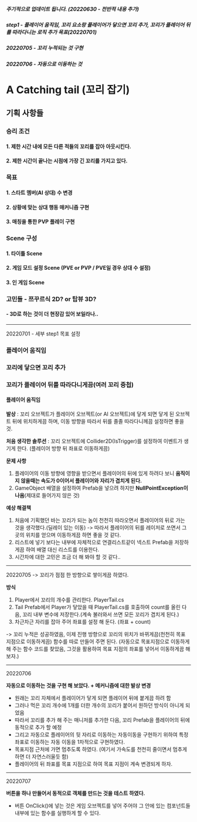 ##### 주기적으로 업데이트 됩니다. (20220630 - 전반적 내용 추가)
##### step1 - 플레이어 움직임, 꼬리 요소랑 플레이어가 닿으면 꼬리 추가, 꼬리가 플레이어 뒤를 따라다니는 로직 추가 목표(20220701)
##### 20220705 - 꼬리 누적되는 것 구현
##### 20220706 - 자동으로 이동하는 것 

# A Catching tail (꼬리 잡기)

## 기획 사항들

### 승리 조건

#### 1. 제한 시간 내에 모든 다른 적들의 꼬리를 잡아 아웃시킨다.
#### 2. 제한 시간이 끝나는 시점에 가장 긴 꼬리를 가지고 있다.


### 목표

#### 1. 스타트 멤버(AI 상대) 수 변경
#### 2. 상황에 맞는 상대 행동 매커니즘 구현
#### 3. 매칭을 통한 PVP 플레이 구현



### Scene 구성

#### 1. 타이틀 Scene
#### 2. 게임 모드 설정 Scene (PVE or PVP / PVE일 경우 상대 수 설정)
#### 3. 인 게임 Scene


### 고민들 - 쯔꾸르식 2D? or 탑뷰 3D?

#### - 3D로 하는 것이 더 현장감 있어 보일라나..

<hr>

20220701 - 세부 step1 목표 설정

### 플레이어 움직임
### 꼬리에 닿으면 꼬리 추가
### 꼬리가 플레이어 뒤를 따라다니게끔(여러 꼬리 중첩)


#### 플레이어 움직임

**발상** : 꼬리 오브젝트가 플레이어 오브젝트(or AI 오브젝트)에 닿게 되면 닿게 된 오브젝트 뒤에 위치하게끔 하며, 이동 방향을 따라서 뒤를 졸졸 따라다니께끔 설정하면 좋을 것.

**처음 생각한 솔루션** : 꼬리 오브젝트에 Collider2D(IsTrigger)를 설정하여 이벤트가 생기게 한다. (플레이어 방향 뒤 좌표로 이동하게끔)

**문제 사항**
1. 플레이어의 이동 방향에 영향을 받으면서 플레이어의 뒤에 있게 하려다 보니 **움직이지 않을때는 속도가 0이어서 플레이어와 자리가 겹치게 된다.**
2. GameObject 배열을 설정하여 Prefab을 넣으려 하지만 **NullPointException이 나옴**(제대로 들어가지 않은 것)

**예상 해결책**
1. 처음에 기획했던 바는 꼬리가 되는 놈이 천천히 따라오면서 플레이어의 뒤로 가는 것을 생각했다.(딜레이 있는 이동) -> 따라서 플레이어의 뒤를 레이저로 쏘면서 그곳의 위치를 얻으며 이동하게끔 하면 좋을 것 같다.
2. 리스트에 넣기 보다는 내부에 자체적으로 연결리스트같이 넥스트 Prefab을 저장하게끔 하여 배열 대신 리스트를 이용한다.
3. 시간차에 대한 고민은 조금 더 해 봐야 할 것 같다..

<hr>

20220705 -> 꼬리가 점점 한 방향으로 쌓이게끔 하였다.

**방식**
1. Player에서 꼬리의 개수를 관리한다. PlayerTail.cs
2. Tail Prefab에서 Player가 닿았을 때 PlayerTail.cs를 호출하여 count를 올린 다음, 꼬리 내부 변수에 저장한다.(계속 불러와서 쓰면 모든 꼬리가 겹치게 된다.)
3. 차근차근 자리를 잡아 주어 좌표를 설정 해 둔다. (좌표 + count)

-> 꼬리 누적은 성공하였음, 이제 진행 방향으로 꼬리의 위치가 바뀌게끔(천천히 목표 지점으로 이동하게끔) 함수를 따로 만들어 주면 된다.
(자동으로 목표지점으로 이동하게 해 주는 함수 코드를 찾았음, 그것을 활용하여 목표 지점의 좌표를 넣어서 이동하게끔 해 보자.)

<hr>

20220706

**자동으로 이동하는 것을 구현 해 보았다. + 메커니즘에 대한 발상 변경**
- 원래는 꼬리 자체에서 플레이어가 닿게 되면 플레이어 뒤에 붙게끔 하려 함
- 그러나 먹은 꼬리 개수에 1개를 더한 개수의 꼬리가 붙어서 원하던 방식이 아니게 되었음
- 따라서 꼬리를 추가 해 주는 매니저를 추가한 다음, 꼬리 Prefab을 플레이어의 뒤에 동적으로 추가 할 예정
- 그리고 자동으로 플레이어의 뒷 자리로 이동하는 자동이동을 구현하기 위하여 특정 좌표로 이동하는 자동 이동을 1차적으로 구현하였다.
- 목표지점 근처에 가면 멈추도록 하였다. (여기서 가속도를 천천히 줄이면서 멈추게 하면 더 자연스러울듯 함)
- 플레이어의 뒤 좌표를 목표 지점으로 하여 목표 지점이 계속 변경되게 하자.

<hr>

20220707

**버튼을 하나 만들어서 동적으로 객체를 만드는 것을 테스트 하였다.**
- 버튼 OnClick()에 넣는 것은 게임 오브젝트를 넣어 주어야 그 안에 있는 컴포넌트들 내부에 있는 함수를 실행하게 할 수 있다.

